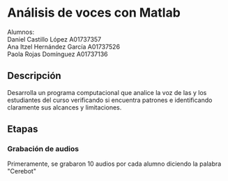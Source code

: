 # Análisis de voces con Matlab
Alumnos: </br>
 Daniel Castillo López A01737357 </br>
 Ana Itzel Hernández García A01737526 </br>
 Paola Rojas Domínguez A01737136 </br>
 ## Descripción
Desarrolla un programa computacional que analice la voz de las y los estudiantes del curso verificando si encuentra patrones e identificando claramente sus alcances y limitaciones.
## Etapas
### Grabación de audios
Primeramente, se grabaron 10 audios por cada alumno diciendo la palabra "Cerebot"
```

```

